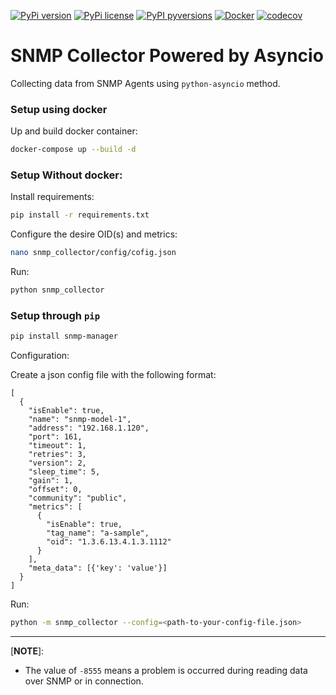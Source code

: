 [![PyPi version](https://badgen.net/pypi/v/snmp-manager/)](https://pypi.org/project/snmp-manager/)
[![PyPi license](https://badgen.net/pypi/license/snmp-manager/)](https://pypi.com/project/snmp-manager/)
[![PyPI pyversions](https://img.shields.io/pypi/pyversions/snmp-manager.svg)](https://pypi.python.org/pypi/snmp-manager/)
[![Docker](https://badgen.net/badge/icon/docker?icon=docker&label)](https://https://docker.com/)
[![codecov](https://codecov.io/gh/agn-7/snmp-manager/branch/master/graph/badge.svg?style=flat-square)](https://codecov.io/gh/agn-7/snmp-manager) 



# SNMP Collector Powered by Asyncio

Collecting data from SNMP Agents using `python-asyncio` method.

### Setup using docker

Up and build docker container:
```bash
docker-compose up --build -d
```

### Setup Without docker:

Install requirements: 

```bash
pip install -r requirements.txt
```

Configure the desire OID(s) and metrics: 

```bash
nano snmp_collector/config/cofig.json
```

Run:

```bash
python snmp_collector
```

### Setup through `pip`

```bash
pip install snmp-manager
```
Configuration:

Create a json config file with the following format:

```
[
  {
    "isEnable": true,
    "name": "snmp-model-1",
    "address": "192.168.1.120",
    "port": 161,
    "timeout": 1,
    "retries": 3,
    "version": 2,
    "sleep_time": 5,
    "gain": 1,
    "offset": 0,
    "community": "public",
    "metrics": [
      {
        "isEnable": true,
        "tag_name": "a-sample",
        "oid": "1.3.6.13.4.1.3.1112"
      }
    ],
    "meta_data": [{'key': 'value'}]
  }
]
``` 

Run:

```bash
python -m snmp_collector --config=<path-to-your-config-file.json>
```

---
[**NOTE**]:

 - The value of `-8555` means a problem is occurred during reading data over SNMP or in connection.
